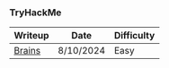 
### TryHackMe


| Writeup                          | Date      | Difficulty |
| -------------------------------- | --------- | ---------- | 
| [Brains](./brains/thm_brains.md) | 8/10/2024 | Easy       |
  
<!--
**Medium**
- [Injectics](./injectics/thm_injectics.md) - 14/10/2024
  
  -->